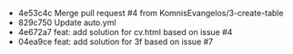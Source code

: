 - 4e53c4c Merge pull request #4 from KomnisEvangelos/3-create-table
- 829c750 Update auto.yml
- 4e672a7 feat: add solution for cv.html based on issue #4
- 04ea9ce feat: add solution for 3f based on issue #7
